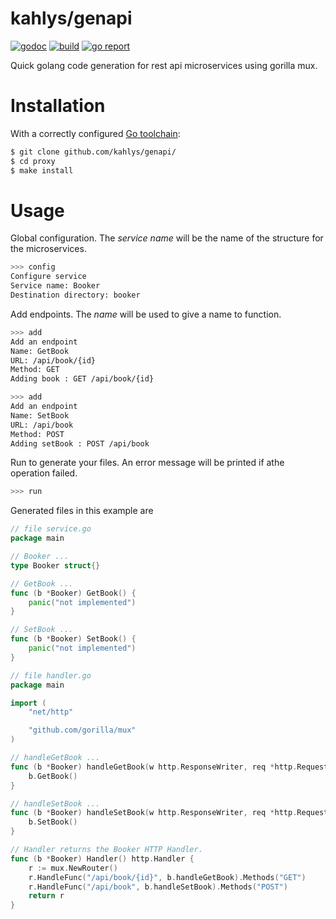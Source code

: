 # kahlys/genapi

[![godoc](https://godoc.org/github.com/kahlys/genapi?status.svg)](https://godoc.org/github.com/kahlys/genapi)
[![build](https://api.travis-ci.org/kahlys/genapi.svg?branch=master)](https://travis-ci.org/kahlys/genapi)
[![go report](https://goreportcard.com/badge/github.com/kahlys/genapi)](https://goreportcard.com/report/github.com/kahlys/genapi)

Quick golang code generation for rest api microservices using gorilla mux.

# Installation

With a correctly configured [Go toolchain](https://golang.org/doc/install):

```sh
$ git clone github.com/kahlys/genapi/
$ cd proxy
$ make install
```

# Usage

Global configuration. The _service name_ will be the name of the structure for the microservices.

```sh
>>> config
Configure service
Service name: Booker
Destination directory: booker
```

Add endpoints. The _name_ will be used to give a name to function.

```sh
>>> add
Add an endpoint
Name: GetBook
URL: /api/book/{id}
Method: GET
Adding book : GET /api/book/{id}

>>> add
Add an endpoint
Name: SetBook
URL: /api/book
Method: POST
Adding setBook : POST /api/book
```

Run to generate your files. An error message will be printed if athe operation failed.

```sh
>>> run
```

Generated files in this example are

```go
// file service.go
package main

// Booker ...
type Booker struct{}

// GetBook ...
func (b *Booker) GetBook() {
    panic("not implemented")
}

// SetBook ...
func (b *Booker) SetBook() {
    panic("not implemented")
}
```

```go
// file handler.go
package main

import (
    "net/http"

    "github.com/gorilla/mux"
)

// handleGetBook ...
func (b *Booker) handleGetBook(w http.ResponseWriter, req *http.Request) {
    b.GetBook()
}

// handleSetBook ...
func (b *Booker) handleSetBook(w http.ResponseWriter, req *http.Request) {
    b.SetBook()
}

// Handler returns the Booker HTTP Handler.
func (b *Booker) Handler() http.Handler {
    r := mux.NewRouter()
    r.HandleFunc("/api/book/{id}", b.handleGetBook).Methods("GET")
    r.HandleFunc("/api/book", b.handleSetBook).Methods("POST")
    return r
}
```
